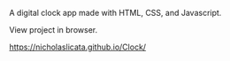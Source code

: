 A digital clock app made with HTML, CSS, and Javascript.

View project in browser.

https://nicholaslicata.github.io/Clock/

